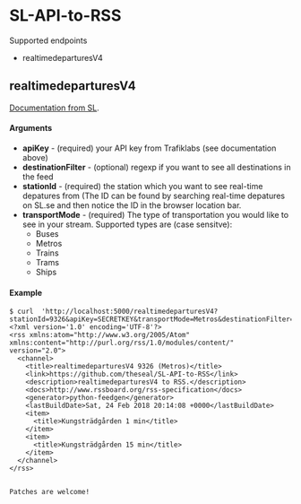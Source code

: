 # SL-API-to-RSS

Supported endpoints
* realtimedeparturesV4

## realtimedeparturesV4
[Documentation from SL](https://www.trafiklab.se/api/sl-realtidsinformation-4).
#### Arguments
* **apiKey** - (required) your API key from Trafiklabs (see documentation above)
* **destinationFilter** - (optional) regexp if you want to see all destinations in the feed
* **stationId** - (required) the station which you want to see real-time depatures from (The ID can be found by searching real-time depatures on SL.se and then notice the ID in the browser location bar.
* **transportMode** - (required) The type of transportation you would like to see in your stream. Supported types are (case sensitve):
  * Buses
  * Metros
  * Trains
  * Trams
  * Ships
  
#### Example
```
$ curl  'http://localhost:5000/realtimedeparturesV4?stationId=9326&apiKey=SECRETKEY&transportMode=Metros&destinationFilter=Kungs'
<?xml version='1.0' encoding='UTF-8'?>
<rss xmlns:atom="http://www.w3.org/2005/Atom" xmlns:content="http://purl.org/rss/1.0/modules/content/" version="2.0">
  <channel>
    <title>realtimedeparturesV4 9326 (Metros)</title>
    <link>https://github.com/theseal/SL-API-to-RSS</link>
    <description>realtimedeparturesV4 to RSS.</description>
    <docs>http://www.rssboard.org/rss-specification</docs>
    <generator>python-feedgen</generator>
    <lastBuildDate>Sat, 24 Feb 2018 20:14:08 +0000</lastBuildDate>
    <item>
      <title>Kungsträdgården 1 min</title>
    </item>
    <item>
      <title>Kungsträdgården 15 min</title>
    </item>
  </channel>
</rss>


Patches are welcome!

